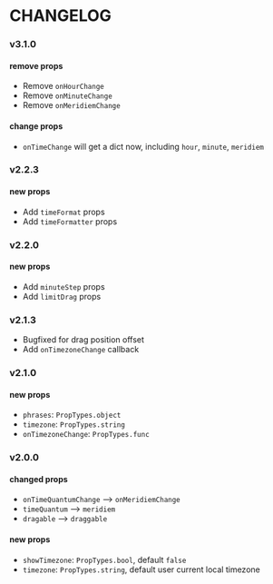 # CHANGELOG

### v3.1.0

#### remove props

- Remove `onHourChange`
- Remove `onMinuteChange`
- Remove `onMeridiemChange`

#### change props

- `onTimeChange` will get a dict now, including `hour`, `minute`, `meridiem`

### v2.2.3

#### new props

- Add `timeFormat` props
- Add `timeFormatter` props

### v2.2.0

#### new props

- Add `minuteStep` props
- Add `limitDrag` props

### v2.1.3

- Bugfixed for drag position offset
- Add `onTimezoneChange` callback

### v2.1.0

#### new props

- `phrases`: `PropTypes.object`
- `timezone`: `PropTypes.string`
- `onTimezoneChange`: `PropTypes.func`

### v2.0.0

#### changed props

- `onTimeQuantumChange` --> `onMeridiemChange`
- `timeQuantum` --> `meridiem`
- `dragable` --> `draggable`

#### new props

- `showTimezone`: `PropTypes.bool`, default `false`
- `timezone`:  `PropTypes.string`, default user current local timezone

